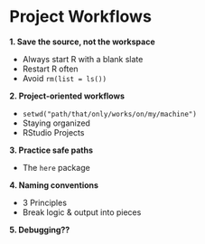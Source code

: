 # Project Workflows

**1. Save the source, not the workspace**  

- Always start R with a blank slate  
- Restart R often  
- Avoid `rm(list = ls())`

**2. Project-oriented workflows**  

- `setwd("path/that/only/works/on/my/machine")`  
- Staying organized  
- RStudio Projects

**3. Practice safe paths**  

- The `here` package  

**4. Naming conventions**  

- 3 Principles  
- Break logic & output into pieces  

**5. Debugging??**